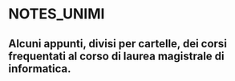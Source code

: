 # NOTES_UNIMI
## Alcuni appunti, divisi per cartelle, dei corsi frequentati al corso di laurea magistrale di informatica.
